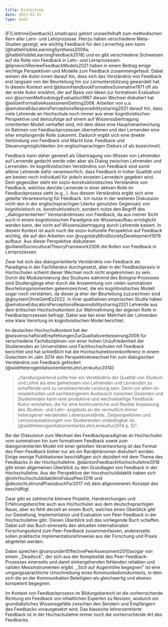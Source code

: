 ```yaml
---
title: Einleitung
date: 2023-03-25
type: book
---
```

[F]{.lettrine}[eedback]{.smallcaps} gehört unzweifelhaft zum methodischen Kern aller Lern- und Lehrprozesse. Hierzu haben verschiedene Meta-Studien gezeigt, wie wichtig Feedback für den Lernerfolg sein kann [@hattieVisibleLearningSynthesis2009a; @hattieVisibleLearningFeedback2018] und es gibt verschiedene Sichweisen auf die Rolle von Feedback in Lehr- und Lernprozessen. @lipnevichReviewFeedbackModels2021 haben in einem Beitrag einige wichtige Perspektiven und Modelle zum Feedback zusammengefasst. Dabei weisen die Autor:innen darauf hin, dass sich das Verständnis von Feedback erst langsam von der Beurteilung hin zur Lernunterstützung gewandelt hat. In diesem Kontext wird @bloomHandbookFormativeSummative1971 oft als der erste Autor erwähnt, der auf Basis von Ideen zur formativen Evaluation von @scrivenMethodologyEvaluation1967 diesen Wechsel diskutiert hat @wiliamFormativeAssessmentGetting2006. Arbeiten von u.a. @winstoneEducatorsPerceptionsResponsibilitysharing2021 darauf hin, dass viele Lehrende an Hochschule noch immer aus einer kognitivistischen Perspektive und demzufolge auf einem auf Wissensübertragung orientierten Modell verhaftet sind, mit dem diese eine Hauptverantwortung im Rahmen von Feedbackprozessen übernehmen und den Lernenden eine eher empfangende Rolle zukommt. Dadurch ergibt sich eine direkte Verbindung von Feedback und Macht bzw. Feedback und Steuerungmöglichkeiten (im englischsprachigen Diskurs of als bezeichnet).

Feedback kann daher generell als Übertragung von Wissen von Lehrenden auf Lernende gedacht werde oder aber als Dialog zwischen Lehrenden und Lernenden. Im kognitivistischen Verständnis von Feedback sind somit alleine Lehrende dafür verantwortlich, dass Feedback in hoher Qualität und am besten noch individuell für jede/n einzelen Lernede/n gegeben wird. Dem gegenüber steht ein sozio-konstruktivistisches Verständnis von Feedback, welches den/die Lernende in einer aktiven Rolle im Feedbackprozess sieht (e.g., ). Aus diesem Verständnis ergibt sich eine geteilte Verantwortung für Feedback. Ich nutze in der weiteren Diskussion nicht den in der englischsprachigen Litertur genutzten Gegensatz von kognitivistisch vs. konstruktivistisch, sondern nutze den Begriff des ,,dialogorientierten" Verstanändnisses von Feedback, da aus meiner Sicht auch in einem kognitivisischen Paradigma ein Wissensaufbau ermöglicht werden kann, der nicht auf Wissensübertragung durch Lehrende basiert. In diesem Kontext ist auch noch die sozio-kulturelle Perspektive auf Feedback wichtig, die auf den Arbeiten von @vygotskyMindSocietyDevelopment1978 aufbaut. Aus dieser Perspektive diskutieren @villamilSocioculturalTheoryFramework2006 die Rollen von Feedback in Lernprozessen.

Zwar hat sich das dialogorientierte Verständnis von Feedback als Paradigma in der Fachliteratur durchgesetzt, aber in der Feedbackpraxis in Hochschulen scheint dieser Wechsel noch nicht angekommen zu sein. Durch die Modularisierung des Studiums während des Bologna-Prozesses sind Studiengänge eher durch die Ansammlung von vielen summativen Beurteilungsmomenten gekennzeichnet, die ein kognitivistisches Modell sogar noch verstärken, da dieser ja eher der Beurteilung zuzurechnen sind @gloysteinOhneGehtEs2022. In ihrer qualitativen empirischen Studie haben @winstoneEducatorsPerceptionsResponsibilitysharing2021 Lehrende aus dem britischen Hochschulkontext zur Wahrnehmung der eigenen Rolle in Feedbackprozessen befragt. Dabei war bei einer Mehrheit der Lehrenden eine klare Verortung im kognitivistischen Model berichtet.

Im deutschen Hochschulkontext hat der @wissenschaftsratEmpfehlungenZurQualitatsverbesserung2008 für verschiedene Fachdisziplinen von einer hohen Unzufriedenheit der Studierenden an Universitäten und Fachhochschulen mit Feedback berichtet und hat schließlich hat die Hochschulrektorenkonferenz in einem Gutachten im Jahr 2014 den Perspektivenwechsel hin zum dialogischen Verständnis von Feedback gefordert [@wildHeterogenitatsorientierteLehrLernkultur2014]:

> „Handlungsleitend sollte hier ein Verständnis der Qualität von Studium und Lehre als eine gemeinsam von Lehrenden und Lernenden zu schaffende und zu verantwortende Leistung sein. Denn vor allem im respektvollen und sachbezogenen Austausch zwischen Dozenten und Studierenden kann eine produktive und wechselseitige Feedback-Kultur entstehen, die für eine kontinuierliche und flexible Anpassung des Studien- und Lehr- angebots an die vermutlich immer heterogener werdenden Lebensumstände, Zielperspektiven und Lernvoraussetzungen von Studierenden unabdingbar ist.[@wildHeterogenitatsorientierteLehrLernkultur2014 p. 5]".

Bei der Diskussion zum Wechsel des Feedbackparadigmas an Hochschulen vom summativen hin zum formativem Feedback sowie zum dialogorientierten Model mit einer geteilten Verantwortung ist das Format des Peer-Feedback bisher nur als ein Randphänomen diskutiert worden. Einige wenige Publikationen beschäftigen sich dezidiert mit dem Thema des Feedbacks in der Hochschullehre. @daintonFeedbackHochschullehre2018 gibt einen allgemeinen Überblick zu den Grundlagen von Feedback in der Hochschullehre. Aus der Perspektive der Hocshschuldidaktik haben sich @rohrHochschuldidaktikimFokusPeer2016 und @deutschLehrundPraxisbuchFur2017 mit dem allgemeineren Konzept des beschäftigt.

Zwar gibt es zahlreiche kleinere Projekte, Handreichungen und Erfahrungsberichte auch aus Hochschulen aus dem deutschsprachigen Raum, aber es fehlt derzeit an einem Buch, welches einen Überblick gibt zur Gestaltung, Implementation und Evaluation von Peer-Feedback in der Hochschullehre gibt. Diesen Überblick soll das vorliegende Buch schaffen. Dabei soll das Buch einerseits den aktuellen internationalen Forschungsstand zum Peer-Feedback zusammenfassen, andererseits sollen praktische Implementationshinweise aus der Forschung und Praxis abgeleitet werden.

Dabei sprechen @vanzundertEffectivePeerAssessment2010asogar von einem ,,Deadlock", der sich aus der Komplexität des Peer-Feedback-Prozesses einerseits und damit einhergehenden fehlenden reliablen und validen Messinstrumenten ergibt. ,,Sich auf Augenhöhe begegnen" ist eine umgangssprachliche Umschreibung eines Kommunikationskontexts, in dem sich die an der Kommunikation Beteiligten als gleichwertig und ebenso kompetent begegnen.

Im Kontext von Feedbackprozess im Bildungsbereich ist die vorherrschende Richtung ein Feedback von inhaltlichen Experten zu Novizen, wodurch ein grundsätzliches Wissensgefälle zwischen den Sendern und Empfängern des Feedbacks vorausgesetzt wird. Das klassiche lehrerzentrierte Feedback ist in der Hochschullehre immer noch die vorherrschende Art des Feedbacks.
